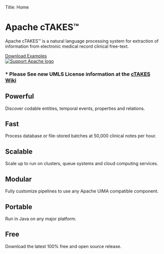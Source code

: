 Title: Home

<div class="container">
 <div class="row">
  <div class="col-md-11 jumbotron">
      <h1>Apache cTAKES&trade;</h1>
      <p>Apache cTAKES&trade; is a natural language processing system for extraction of information
         from electronic medical record clinical free-text.</p>
      <a href="downloads.cgi" class="btn btn-primary btn-lg">
         <span class="fa fa-download" aria-hidden="true"> </span> Download
      </a>
      <a href="examples.html" class="btn btn-info btn-lg">
         <span class="fa fa-book" aria-hidden="true"> </span> Examples
      </a>
  </div>
  <div class="col-md-1 ">
	  <a href="http://apache.org/foundation/contributing.html"><img class="support-apache" alt="Support Apache logo"
      src="http://apache.org/images/SupportApache-small.png"></a>
  </div>
 </div>
</div>

<div class="container">
   <div class="row">
      <h3>* <B>Please See new UMLS License information at the <a href="https://cwiki.apache.org/confluence/display/CTAKES/cTAKES+4.0.0.1">cTAKES Wiki</a></B></h3>
   </div>
</div>

<!-- end row with center panel and right navigator -->

<div class="container main">
   <!-- ROW-->
   <div class="row">
      <div class="col-sm-6 col-md-4 description-container">
         <h2>Powerful</h2>
         <span class="fa-stack fa-3x">
          <span class="fa fa-bolt fa-stack-1x mid-icon"></span>
          <span class="fa fa-circle-thin fa-stack-2x fa-inverse"></span>
        </span>
         <p>Discover codable entities, temporal events, properties and relations.</p>
      </div>
      <div class="col-sm-6 col-md-4 description-container">
         <h2>Fast</h2>
         <span class="fa-stack fa-3x">
          <span class="fa fa-clock-o fa-stack-1x mid-icon"></span>
          <span class="fa fa-circle-thin fa-stack-2x"></span>
        </span>
         <p>Process database or file-stored batches at 50,000 clinical notes per hour.</p>
      </div>
      <div class="col-sm-6 col-md-4 description-container">
         <h2>Scalable</h2>
        <span class="fa-stack fa-3x">
          <span class="fa fa-arrow-up fa-stack-1x mid-icon"></span>
          <span class="fa fa-circle-thin fa-stack-2x"></span>
        </span>
         <p>Scale up to run on clusters, queue systems and cloud computing services.</p>
      </div>
      <div class="col-sm-6 col-md-4 description-container">
         <h2>Modular</h2>
        <span class="fa-stack fa-3x">
          <span class="fa fa-gear fa-stack-1x mid-icon"></span>
          <span class="fa fa-circle-thin fa-stack-2x"></span>
        </span>
         <p>Fully customize pipelines to use any Apache UIMA compatible component. </p>
      </div>
      <div class="col-sm-6 col-md-4 description-container">
         <h2>Portable</h2>
          <span class="fa-stack fa-3x">
          <span class="fa fa-check fa-stack-1x mid-icon"></span>
          <span class="fa fa-circle-thin fa-stack-2x"></span>
        </span>
         <p>Run in Java on any major platform.</p>
      </div>
      <div class="col-sm-6 col-md-4 description-container">
         <h2>Free</h2>
         <span class="fa-stack fa-3x">
          <span class="fa fa-dollar fa-stack-1x mid-icon"></span>
          <span class="fa fa-ban fa-stack-2x"></span>
        </span>
         <p>Download the latest 100% free and open source release. </p>
      </div>
   </div>
   <!-- end row -->
</div>
<!-- end main div -->